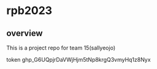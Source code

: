 # rpb2023

## overview

This is a project repo for team 15(sallyeojo)

token
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
